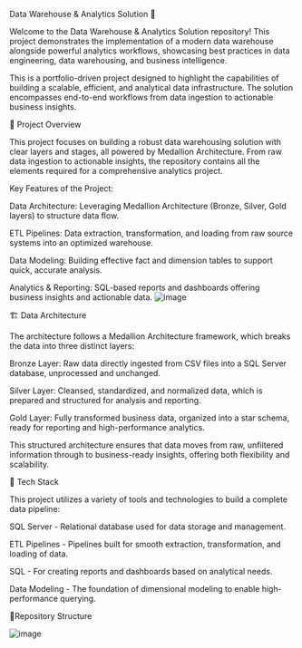 

Data Warehouse & Analytics Solution 🚀

Welcome to the Data Warehouse & Analytics Solution repository! This project demonstrates the implementation of a modern data warehouse alongside powerful analytics workflows, showcasing best practices in data engineering, data warehousing, and business intelligence.

This is a portfolio-driven project designed to highlight the capabilities of building a scalable, efficient, and analytical data infrastructure. The solution encompasses end-to-end workflows from data ingestion to actionable business insights.


🚀 Project Overview

This project focuses on building a robust data warehousing solution with clear layers and stages, all powered by Medallion Architecture. From raw data ingestion to actionable insights, the repository contains all the elements required for a comprehensive analytics project.

Key Features of the Project:

Data Architecture: Leveraging Medallion Architecture (Bronze, Silver, Gold layers) to structure data flow.

ETL Pipelines: Data extraction, transformation, and loading from raw source systems into an optimized warehouse.

Data Modeling: Building effective fact and dimension tables to support quick, accurate analysis.

Analytics & Reporting: SQL-based reports and dashboards offering business insights and actionable data.
![image](https://github.com/user-attachments/assets/bf73fc54-ddbb-41b5-b5cc-a098be4517ff)


🏗️ Data Architecture

The architecture follows a Medallion Architecture framework, which breaks the data into three distinct layers:

Bronze Layer: Raw data directly ingested from CSV files into a SQL Server database, unprocessed and unchanged.

Silver Layer: Cleansed, standardized, and normalized data, which is prepared and structured for analysis and reporting.

Gold Layer: Fully transformed business data, organized into a star schema, ready for reporting and high-performance analytics.

This structured architecture ensures that data moves from raw, unfiltered information through to business-ready insights, offering both flexibility and scalability.



🔧 Tech Stack

This project utilizes a variety of tools and technologies to build a complete data pipeline:

SQL Server - Relational database used for data storage and management.

ETL Pipelines - Pipelines built for smooth extraction, transformation, and loading of data.

SQL - For creating reports and dashboards based on analytical needs.

Data Modeling - The foundation of dimensional modeling to enable high-performance querying.


🏯Repository Structure

![image](https://github.com/user-attachments/assets/be747d06-6801-49a4-b2f2-0a59cab9b778)

